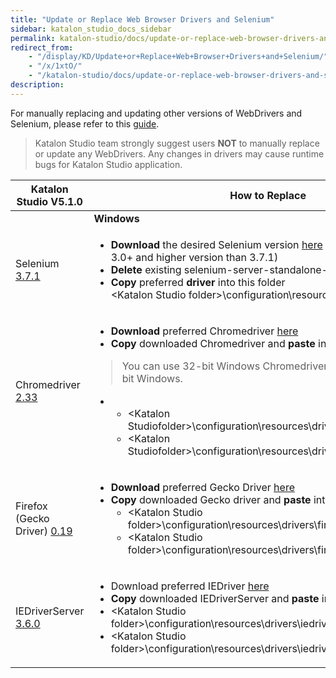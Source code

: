 ```yaml
---
title: "Update or Replace Web Browser Drivers and Selenium"
sidebar: katalon_studio_docs_sidebar
permalink: katalon-studio/docs/update-or-replace-web-browser-drivers-and-selenium.html
redirect_from:
    - "/display/KD/Update+or+Replace+Web+Browser+Drivers+and+Selenium/"
    - "/x/1xtO/"
    - "/katalon-studio/docs/update-or-replace-web-browser-drivers-and-selenium/"
description:
---
```

For manually replacing and updating other versions of WebDrivers and Selenium, please refer to this [guide](/x/1xtO). 

> Katalon Studio team strongly suggest users **NOT** to manually replace or update any WebDrivers. Any changes in drivers may cause runtime bugs for Katalon Studio application.

<table><thead><tr><th>Katalon Studio V5.1.0</th><th>How to Replace&nbsp;</th></tr></thead><tbody><tr><td>&nbsp;</td><td><strong>Windows</strong></td><td><strong>MAC OSX</strong></td></tr><tr><td>Selenium <a class="external-link" href="https://raw.githubusercontent.com/SeleniumHQ/selenium/master/java/CHANGELOG" rel="nofollow">3.7.1</a></td><td><ul><li><strong>Download </strong>the desired Selenium version <a class="external-link" href="http://selenium-release.storage.googleapis.com/index.html" rel="nofollow">here</a> (Select <strong>only</strong> Selenium 3.0+ and higher version than 3.7.1)</li><li><strong>Delete</strong> existing selenium-server-standalone-3.x.jar<br></li><li><strong>Copy</strong> preferred <strong>driver</strong> into this folder<br>&lt;Katalon Studio folder&gt;\configuration\resources\lib</li></ul></td><td><p>&nbsp;</p><ul><li>&nbsp;/Applications/Katalon Studio.app/Contents/Eclipse/configuration/resources/lib</li></ul></td></tr><tr><td>Chromedriver <a class="external-link" href="https://chromedriver.storage.googleapis.com/2.33/notes.txt" rel="nofollow">2.33</a></td><td><ul><li><strong>Download </strong>preferred Chromedriver <a class="external-link" href="https://sites.google.com/a/chromium.org/chromedriver/downloads" rel="nofollow">here</a></li><li><strong>Copy</strong> downloaded Chromedriver and <strong>paste</strong> into Katalon Studio folder</li></ul><blockquote class="important"><p>You can use 32-bit Windows Chromedriver for both 32-bit and 64-bit Windows.</p></blockquote><ul><li><ul><li>&lt;Katalon Studiofolder&gt;\configuration\resources\drivers\chromedriver_win32</li><li>&lt;Katalon Studiofolder&gt;\configuration\resources\drivers\chromedriver_win64</li></ul></li></ul></td><td><p>&nbsp;</p><ul><li>/Applications/Katalon Studio.app/Contents/Eclipse/configuration/resources/drivers/chromedriver_mac</li></ul></td></tr><tr><td>Firefox (Gecko Driver) <a class="external-link" href="https://github.com/mozilla/geckodriver/releases/tag/v0.19.0" rel="nofollow">0.19</a></td><td><ul><li><strong>Download </strong>preferred Gecko Driver <a class="external-link" href="https://github.com/mozilla/geckodriver/releases" rel="nofollow">here</a><strong><br></strong></li><li><strong>Copy</strong> downloaded Gecko driver and <strong>paste</strong> into Katalon Studio folder<ul><li>&lt;Katalon Studio folder&gt;\configuration\resources\drivers\firefox_win32</li><li>&lt;Katalon Studio folder&gt;\configuration\resources\drivers\firefox_win64</li></ul></li></ul></td><td><p>&nbsp;</p><ul><li>/Applications/Katalon Studio.app/Contents/Eclipse/configuration/resources/drivers/firefox_mac</li></ul></td></tr><tr><td>IEDriverServer <a class="external-link" href="https://raw.githubusercontent.com/SeleniumHQ/selenium/master/cpp/iedriverserver/CHANGELOG" rel="nofollow">3.6.0</a></td><td><ul><li>Download preferred IEDriver <a class="external-link" href="http://selenium-release.storage.googleapis.com/index.html" rel="nofollow">here</a></li><li><strong>Copy</strong> downloaded IEDriverServer and <strong>paste</strong> into Katalon Studio folder</li><li>&lt;Katalon Studio folder&gt;\configuration\resources\drivers\iedriver_win32</li><li>&lt;Katalon Studio folder&gt;\configuration\resources\drivers\iedriver_win64</li></ul></td><td>&nbsp;</td></tr></tbody></table>